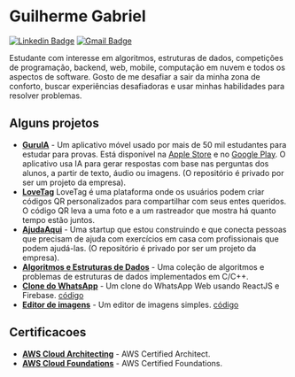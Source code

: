 # Guilherme Gabriel

[![Linkedin Badge](https://img.shields.io/badge/-Guilherme%20Gabriel-00875f?style=flat-square&logo=Linkedin&logoColor=white&link=https://www.linkedin.com/in/guilhermegabr/)](https://www.linkedin.com/in/guilhermegabr/) 
[![Gmail Badge](https://img.shields.io/badge/-guilhermegf005@gmail.com-00875f?style=flat-square&logo=Gmail&logoColor=white&link=mailto:guilhermegf005@gmail.com)](mailto:guilhermegf005@gmail.com)

Estudante com interesse em algoritmos, estruturas de dados, competições de programação, backend, web, mobile, computação em nuvem e todos os aspectos de software. Gosto de me desafiar a sair da minha zona de conforto, buscar experiências desafiadoras e usar minhas habilidades para resolver problemas.

## Alguns projetos

- [**GuruIA**](https://play.google.com/store/apps/details?id=com.guruia) - Um aplicativo móvel usado por mais de 50 mil estudantes para estudar para provas. Está disponível na [Apple Store](https://apps.apple.com/br/app/guru-ia/id6469240984) e no [Google Play](https://play.google.com/store/apps/details?id=com.guruia). O aplicativo usa IA para gerar respostas com base nas perguntas dos alunos, a partir de texto, áudio ou imagens. (O repositório é privado por ser um projeto da empresa).
- [**LoveTag**](https://lovetag.me/) LoveTag é uma plataforma onde os usuários podem criar códigos QR personalizados para compartilhar com seus entes queridos. O código QR leva a uma foto e a um rastreador que mostra há quanto tempo estão juntos.
- [**AjudaAqui**](https://ajudaaqui.net/) - Uma startup que estou construindo e que conecta pessoas que precisam de ajuda com exercícios em casa com profissionais que podem ajudá-las. (O repositório é privado por ser um projeto da empresa).
- [**Algoritmos e Estruturas de Dados**](https://github.com/GuilhermeGabriel/competitive-programming "Algoritmos e Estruturas de Dados") - Uma coleção de algoritmos e problemas de estruturas de dados implementados em C/C++.
- [**Clone do WhatsApp**](https://whatsguii.web.app/) - Um clone do WhatsApp Web usando ReactJS e Firebase. [código](https://github.com/GuilhermeGabriel/whats-web-gui)
- [**Editor de imagens**](https://guilhermegabriel.github.io//Editor-De-Imagem-CompGrafica-11921ECP001/) - Um editor de imagens simples. [código](https://github.com/GuilhermeGabriel/Editor-De-Imagem-CompGrafica-11921ECP001)

## Certificacoes
- [**AWS Cloud Architecting**](https://www.credly.com/badges/4a4289fa-0f1e-48f4-b291-f1ffafff631d) - AWS Certified Architect.
- [**AWS Cloud Foundations**](https://www.credly.com/badges/5044d788-bb0b-4246-a34b-5c709a917f77) - AWS Certified Foundations.
